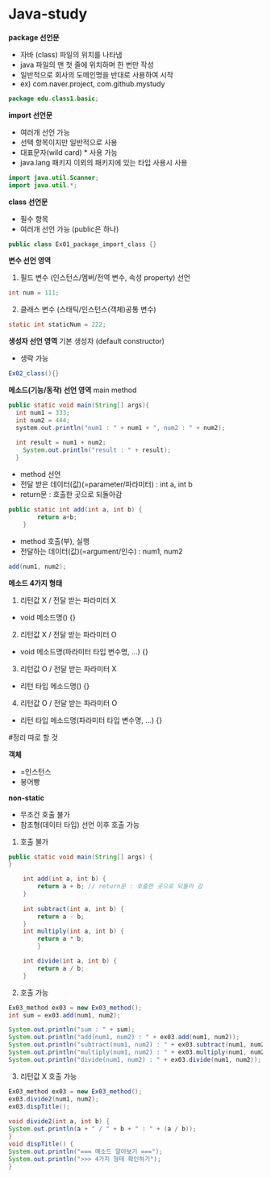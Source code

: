# Java-study

**package 선언문**
- 자바 (class) 파일의 위치를 나타냄
- java 파일의 맨 첫 줄에 위치하며 한 번만 작성
- 일반적으로 회사의 도메인명을 반대로 사용하여 시작
- ex) com.naver.project, com.github.mystudy

```java
package edu.class1.basic;
```

**import 선언문**
- 여러개 선언 가능
- 선택 항목이지만 일반적으로 사용
- 대표문자(wild card) * 사용 가능
- java.lang 패키지 이외의 패키지에 있는 타입 사용시 사용
```java
import java.util.Scanner;
import java.util.*; 

```

**class 선언문** 
- 필수 항목
- 여러개 선언 가능 (public은 하나)
```java
public class Ex01_package_import_class {}
```

**변수 선언 영역**
1. 필드 변수 (인스턴스/멤버/전역 변수, 속성 property) 선언
```java
int num = 111;
```
2. 클래스 변수 (스태틱/인스턴스(객체)공통 변수)
```java
static int staticNum = 222;
```
**생성자 선언 영역**
기본 생성자 (default constructor) 
- 생략 가능
```java
Ex02_class(){}
```


**메소드(기능/동작) 선언 영역**
main method
```java
public static void main(String[] args){
  int num1 = 333;
  int num2 = 444;
  system.out.println("num1 : " + num1 + ", num2 : " + num2);
  
  int result = num1 + num2;
	System.out.println("result : " + result);
  }
```
- method 선언
- 전달 받은 데이터(값)(=parameter/파라미터) : int a, int b
- return문 : 호출한 곳으로 되돌아감
```java
public static int add(int a, int b) {
		return a+b;
	}
```
- method 호출(부), 실행
- 전달하는 데이터(값)(=argument/인수) : num1, num2
```java
add(num1, num2);
```

**메소드 4가지 형태**
1. 리턴값 X / 전달 받는 파라미터 X
- void 메소드명() {}
2. 리턴값 X / 전달 받는 파라미터 O 
- void 메소드명(파라미터 타입 변수명, ...) {}
3. 리턴값 O / 전달 받는 파라미터 X
- 리턴 타입 메소드명() {}
4. 리턴값 O / 전달 받는 파라미터 O
- 리턴 타입 메소드명(파라미터 타입 변수명, ...) {}

#정리 따로 할 것

**객체**
- =인스턴스
- 붕어빵

**non-static**
- 무조건 호출 불가
- 참조형(데이터 타입) 선언 이후 호출 가능

1. 호출 불가
```java
public static void main(String[] args) {
}

	int add(int a, int b) {
		return a + b; // return문 : 호출한 곳으로 되돌아 감
	}
	
	int subtract(int a, int b) {
		return a - b;
	}
	int multiply(int a, int b) {
		return a * b;
		}

	int divide(int a, int b) {
		return a / b;
	}
```
2. 호출 가능
```java
Ex03_method ex03 = new Ex03_method();
int sum = ex03.add(num1, num2);

System.out.println("sum : " + sum);
System.out.println("add(num1, num2) : " + ex03.add(num1, num2));
System.out.println("subtract(num1, num2) : " + ex03.subtract(num1, num2));
System.out.println("multiply(num1, num2) : " + ex03.multiply(num1, num2));
System.out.println("divide(num1, num2) : " + ex03.divide(num1, num2));
```

3. 리턴값 X 호출 가능
```java
Ex03_method ex03 = new Ex03_method();
ex03.divide2(num1, num2);
ex03.dispTitle();
		
void divide2(int a, int b) {
System.out.println(a + " / " + b + " : " + (a / b));
}
void dispTitle() {
System.out.println("=== 메소드 알아보기 ===");
System.out.println(">>> 4가지 형태 확인하기");
}
```
